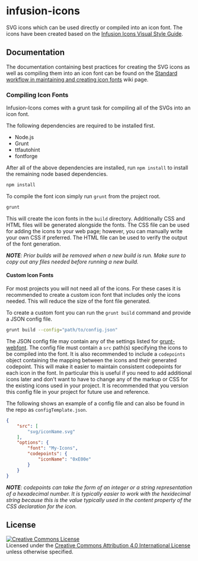 # infusion-icons #
SVG icons which can be used directly or compiled into an icon font.
The icons have been created based on the [Infusion Icons Visual Style Guide](https://wiki.fluidproject.org/display/fluid/Infusion+Icons+Visual+Style+Guide).


## Documentation ##

The documentation containing best practices for creating the SVG icons as well as compiling them into an icon font can be found on the [Standard workflow in maintaining and creating icon fonts](https://wiki.fluidproject.org/display/fluid/Standard+workflow+in+maintaining+and+creating+icon+fonts) wiki page.

### Compiling Icon Fonts ###

Infusion-Icons comes with a grunt task for compiling all of the SVGs into an icon font.

The following dependencies are required to be installed first.

* Node.js
* Grunt
* ttfautohint
* fontforge

After all of the above dependencies are installed, run `npm install` to install the remaining node based dependencies.

```bash
npm install
```

To compile the font icon simply run `grunt` from the project root.

```bash
grunt
```

This will create the icon fonts in the `build` directory. Additionally CSS and HTML files will be generated alongside the fonts. The CSS file can be used for adding the icons to your web page; however, you can manually write your own CSS if preferred. The HTML file can be used to verify the output of the font generation.

_**NOTE**: Prior builds will be removed when a new build is run. Make sure to copy out any files needed before running a new build._

#### Custom Icon Fonts ####

For most projects you will not need all of the icons. For these cases it is recommended to create a custom icon font that includes only the icons needed. This will reduce the size of the font file generated.

To create a custom font you can run the `grunt build` command and provide a JSON config file.

```bash
grunt build --config="path/to/config.json"
```

The JSON config file may contain any of the settings listed for [grunt-webfont](https://github.com/sapegin/grunt-webfont). The config file must contain a `src` path(s) specifying the icons to be compiled into the font. It is also recommended to include a `codepoints` object containing the mapping between the icons and their generated codepoint. This will make it easier to maintain consistent codepoints for each icon in the font. In particular this is useful if you need to add additional icons later and don't want to have to change any of the markup or CSS for the existing icons used in your project. It is recommended that you version this config file in your project for future use and reference.

The following shows an example of a config file and can also be found in the repo as `configTemplate.json`.

```json
{
    "src": [
        "svg/iconName.svg"
    ],
    "options": {
        "font": "My-Icons",
        "codepoints": {
            "iconName": "0xE00e"
        }
    }
}
```

_**NOTE**: codepoints can take the form of an integer or a string representation of a hexadecimal number. It is typically easier to work with the hexidecimal string because this is the value typically used in the content property of the CSS declaration for the icon._


## License ##

<a rel="license" href="http://creativecommons.org/licenses/by/4.0/"><img alt="Creative Commons License" style="border-width:0" src="https://i.creativecommons.org/l/by/4.0/88x31.png" /></a><br />Licensed under the <a rel="license" href="http://creativecommons.org/licenses/by/4.0/">Creative Commons Attribution 4.0 International License</a> unless otherwise specified.
